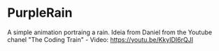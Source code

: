 # PurpleRain
A simple animation portraing a rain. Ideia from Daniel from the Youtube chanel "The Coding Train"  - Video: https://youtu.be/KkyIDI6rQJI
